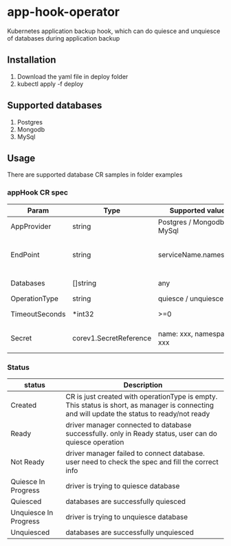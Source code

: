 # app-hook-operator
Kubernetes application backup hook, which can do quiesce and unquiesce of databases during application backup

## Installation
1. Download the yaml file in deploy folder
2. kubectl apply -f deploy

## Supported databases
1. Postgres
2. Mongodb
3. MySql

## Usage
There are supported database CR samples in folder examples

### appHook CR spec 

| Param | Type | Supported values | Description |
| ----------- | ----------- | ----------- | ----------- |
| AppProvider| string| Postgres / Mongodb / MySql| DB type|
| EndPoint | string | serviceName.namespace |Endpoint to connect the applicatio service|
|Databases | []string | any | database name array|
|OperationType | string | quiesce / unquiesce ||
|TimeoutSeconds | *int32 | >=0 | timeout of operation|
|Secret |corev1.SecretReference | name: xxx, namespace: xxx | Secret to access the database|

### Status

| status | Description |
| ---------------- | --------------------- |
| Created | CR is just created with operationType is empty. This status is short, as manager is connecting and will update the status to ready/not ready|
| Ready | driver manager connected to database successfully. only in Ready status, user can do quiesce operation|
| Not Ready | driver manager failed to connect database. user need to check the spec and fill the correct info|
| Quiesce In Progress | driver is trying to quiesce database|
| Quiesced | databases are successfully quiesced|
| Unquiesce In Progress | driver is trying to unquiesce database|
| Unquiesced | databases are successfully unquiesced|